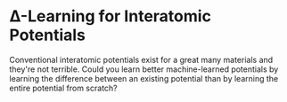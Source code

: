 # &Delta;-Learning for Interatomic Potentials

Conventional interatomic potentials exist for a great many materials and they're not terrible.
Could you learn better machine-learned potentials by learning the difference between an existing potential than by learning the entire potential from scratch? 
